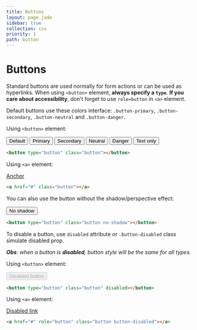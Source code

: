 ```yaml
---
title: Buttons
layout: page.jade
sidebar: true
collection: css
priority: 1
path: button
---
```


# Buttons

Standard buttons are used normally for form actions or can be used as hyperlinks.
When using `<button>` element, **always specify a `type`**. **If you care about accessibility**, don't forget to use `role=button` in `<a>` element.

Default buttons use these colors interface: `.button-primary`, `.button-secondary`, `.button-neutral` and `.button-danger`.

Using `<button>` element:

<div class="example example-code">
  <button type="button" class="button">Default</button>
  <button type="button" class="button button-primary">Primary</button>
  <button type="button" class="button button-secondary">Secondary</button>
  <button type="button" class="button button-neutral">Neutral</button>
  <button type="button" class="button button-danger">Danger</button>
  <button type="button" class="button button-text">Text only</button>
</div>

```html
<button type="button" class="button"></button>
```

Using `<a>` element:

<div class="example example-code">
  <a href="#" role="button" class="button">Anchor</a>
</div>

```html
<a href="#" class="button"></a>
```

You can also use the button without the shadow/perspective effect:

<div class="example example-code">
  <button type="button" class="button no-shadow">No shadow</button>
</div>

```html
<button type="button" class="button no-shadow"></button>
```


To disable a button, use `disabled` attribute or `.button-disabled` class simulate disabled prop.

_**Obs**: when a button is **disabled**, button style will be the same for all types._

Using `<button>` element:

<div class="example example-code">
  <button disabled type="button" class="button">Disabled button</button>
</div>

```html
<button type="button" class="button" disabled></button>
```

Using `<a>` element:

<div class="example example-code">
  <a href="#" role="button" class="button button-disabled">Disabled link</a>
</div>

```html
<a href="#" role="button" class="button button-disabled"></a>
```
